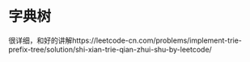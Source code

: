 # 字典树
很详细，和好的讲解https://leetcode-cn.com/problems/implement-trie-prefix-tree/solution/shi-xian-trie-qian-zhui-shu-by-leetcode/

